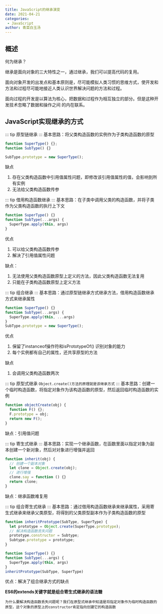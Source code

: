 ```yaml
---
title: JavaScript的继承演变
date: 2021-04-21
categories:
 - JavaScript
author: 青菜白玉汤
---
```


## 概述
何为继承？

继承是面向对象的三大特性之一，通过继承，我们可以提高代码的复用。

面向对象开发的出发点和基本原则是，尽可能模拟人类习惯的思维方式，使开发和方法和过程尽可能地接近人类认识世界解决问题的方法和过程。

面向过程的开发是以算法为核心，把数据和过程作为相互独立的部分。但是这种开发技术忽略了数据和操作之间 的内在联系。

## JavaScript实现继承的方式

::: tip
原型链继承
:::
基本思路：将父类构造函数的实例作为子类构造函数的原型

```javascript
function SuperType() {};
function SubType() {}

SubType.prototype = new SuperType();
```
缺点
1. 存在父类构造函数中引用值属性问题，即修改该引用值属性的值，会影响到所有实例
2. 无法给父类构造函数传参


::: tip
借用构造函数继承
:::
基本思路：在子类中调用父类的构造函数，并将子类作为父类构造函数的执行上下文

```javascript
function SuperType() {}
function SubType(...args) {
  SuperType.apply(this, args)
}
```
优点
1. 可以给父类构造函数传参
2. 解决了引用值属性问题

缺点：
1. 无法使用父类构造函数原型上定义的方法，因此父类构造函数无法复用
2. 只能在子类构造函数原型上定义方法


::: tip
组合继承
:::
基本思路：通过原型链继承方式继承方法，借用构造函数继承方式来继承属性

```javascript
function SuperType() {}
function SubType(...args) {
  SuperType.apply(this, ...args)
}
SubType.prototype = new SuperType();
```
优点
1. 保留了instanceof操作符和isPrototypeOf() 识别对象的能力
2. 每个实例都有自己的属性，还共享原型的方法

缺点
1. 会调用父类构造函数两次


::: tip
原型式继承
`Object.create()方法的原理就是该继承方式`
:::
基本思路：创建一个临时构造函数，将指定对象作为该构造函数的原型，然后返回临时构造函数的实例

```javascript
function objectCreate(obj) {
  function F() {};
  F.prototype = obj;
  return new F();
}
```
缺点：引用值问题


::: tip
寄生式继承
:::
基本思路：实现一个继承函数，在函数里面以指定对象为副本创建一个新对象，然后对对象进行增强并返回

```javascript
function inherit(obj) {
  // 创建一个副本对象
  let clone = Object.create(obj);
  // 进行增强
  clone.say = function () {}
  return clone;
}
```
缺点：继承函数难复用


::: tip
组合寄生式继承
:::
基本思路：通过借用构造函数继承来继承属性，采用寄生式继承来继承父类原型，将得到的父类原型副本作为子类构造函数的原型

```javascript
function inheritPrototype(SubType, SuperType) {
  let prototype = Object.create(SuperType.prototype);
  // 解决构造函数丢失问题
  prototype.constructor = Subtype;
  Subtype.prototype = prototype;
}

function SuperType() {}
function SubType(...args) {
  SuperType.apply(this, args)
}
inheritPrototype(SubType, SuperType)
```
优点：解决了组合继承方式的缺点

**ES6的extends关键字就是组合寄生式继承的语法糖**

`为什么要解决构造函数丢失问题呢？我们在原型式继承中知道是将指定对象作为临时构造函数的原型，这个对象的原型上的constructor肯定指向创建它的构造函数`

